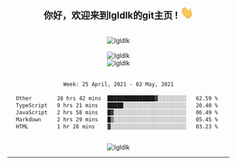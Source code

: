 <div align="center">
<h2> 你好，欢迎来到lgldlk的git主页 ! <img src="https://github.com/lgldlk/lgldlk/blob/main/gifs/Hi.gif" width="30px"></h2>
</div>

<div align="center">
 </br>
 <img src="http://aiitapp.cn:8091/?color=rgba(37,144,118,1)&shadowColor=rgba(12,16,20,1)&fontSize=120&&shadowOffsetX=9&shadowOffsetY=11" height="26px" alt="lgldlk" />
 </br>

   </br>
 <img src="https://github-readme-stats.vercel.app/api?username=lgldlk&show_icons=true&theme=gotham&locale=cn" alt="lgldlk" />
 

</br>

<img  src="http://github-readme-stats.vercel.app/api/top-langs/?username=lgldlk&show_icons=true&theme=gotham&locale=cn&layout=compact" alt="lgldlk"/>  
</br>
</br>

<!--START_SECTION:waka-->
```text
Week: 25 April, 2021 - 02 May, 2021

Other        28 hrs 42 mins  ███████████████▓░░░░░░░░░   62.59 % 
TypeScript   9 hrs 21 mins   █████░░░░░░░░░░░░░░░░░░░░   20.40 % 
JavaScript   2 hrs 58 mins   █▓░░░░░░░░░░░░░░░░░░░░░░░   06.49 % 
Markdown     2 hrs 29 mins   █▒░░░░░░░░░░░░░░░░░░░░░░░   05.45 % 
HTML         1 hr 28 mins    ▓░░░░░░░░░░░░░░░░░░░░░░░░   03.23 % 
```
<!--END_SECTION:waka-->

 </br>
  <img src="https://visitor-badge.glitch.me/badge?page_id=lgldlk" alt="lgldlk" />
</div >
  
---

 

